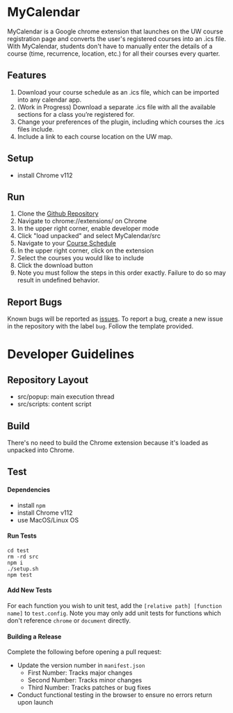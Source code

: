 # MyCalendar
MyCalendar is a Google chrome extension that launches on the UW course registration page and converts the user's registered courses into an .ics file. With MyCalendar, students don't have to manually enter the details of a course (time, recurrence, location, etc.) for all their courses every quarter.

## Features
1. Download your course schedule as an .ics file, which can be imported into any calendar app.
2. (Work in Progress) Download a separate .ics file with all the available sections for a class you’re registered for.
3. Change your preferences of the plugin, including which courses the .ics files include.
4. Include a link to each course location on the UW map.

## Setup
- install Chrome v112

## Run
1. Clone the [Github Repository](https://github.com/randofan/MyCalendar)
1. Navigate to chrome://extensions/ on Chrome
2. In the upper right corner, enable developer mode
3. Click "load unpacked" and select MyCalendar/src
4. Navigate to your [Course Schedule](https://sdb.admin.uw.edu/sisStudents/uwnetid/schedule.aspx?Q=2)
5. In the upper right corner, click on the extension
6. Select the courses you would like to include
7. Click the download button
8. Note you must follow the steps in this order exactly. Failure to do so may result in undefined behavior.

## Report Bugs
Known bugs will be reported as [issues](https://github.com/randofan/MyCalendar/issues?q=is%3Aopen+is%3Aissue+label%3Abug). To report a bug, create a new issue in the repository with the label ```bug```. Follow the template provided. 


# Developer Guidelines

## Repository Layout
- src/popup: main execution thread
- src/scripts: content script

## Build
There's no need to build the Chrome extension because it's loaded as unpacked into Chrome.

## Test

#### Dependencies
- install ```npm```
- install Chrome v112
- use MacOS/Linux OS

#### Run Tests
```
cd test
rm -rd src
npm i
./setup.sh
npm test
```

#### Add New Tests
For each function you wish to unit test, add the ```[relative path] [function name]``` to ```test.config```. Note you may only add unit tests for functions which don't reference ```chrome``` or ```document``` directly.

#### Building a Release
Complete the following before opening a pull request:
- Update the version number in ```manifest.json```
    - First Number: Tracks major changes
    - Second Number: Tracks minor changes
    - Third Number: Tracks patches or bug fixes
- Conduct functional testing in the browser to ensure no errors return upon launch
